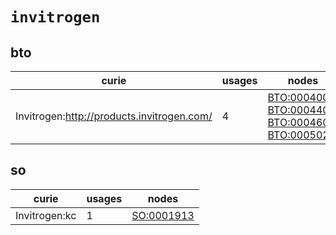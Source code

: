 # `invitrogen`

## bto

| curie                                      |   usages | nodes                                                                                                                                                                                                                                      |
|--------------------------------------------|----------|--------------------------------------------------------------------------------------------------------------------------------------------------------------------------------------------------------------------------------------------|
| Invitrogen:http://products.invitrogen.com/ |        4 | [BTO:0004002](http://purl.obolibrary.org/obo/BTO_0004002), [BTO:0004400](http://purl.obolibrary.org/obo/BTO_0004400), [BTO:0004602](http://purl.obolibrary.org/obo/BTO_0004602), [BTO:0005029](http://purl.obolibrary.org/obo/BTO_0005029) |

## so

| curie         |   usages | nodes                                                   |
|---------------|----------|---------------------------------------------------------|
| Invitrogen:kc |        1 | [SO:0001913](http://purl.obolibrary.org/obo/SO_0001913) |

